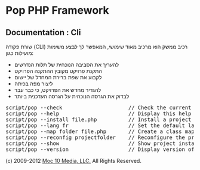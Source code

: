 Pop PHP Framework
=================

Documentation : Cli
-------------------

שורת פקודה (CLI) רכיב ממשק הוא מרכיב מאוד שימושי, המאפשר לך לבצע משימות מועילות כגון:

* להעריך את הסביבה הנוכחית של תלות הנדרשים
* התקנת פרויקט מקובץ ההתקנה הפרויקט
* לקבוע את שפת ברירת המחדל של יישום
* ליצור מפה בכיתה
* להגדיר מחדש את הפרויקט, כי כבר עבר
* לבדוק את הגרסה הנוכחית על הגרסה העדכנית ביותר

<pre>
script/pop --check                     // Check the current configuration for required dependencies
script/pop --help                      // Display this help
script/pop --install file.php          // Install a project based on the install file specified
script/pop --lang fr                   // Set the default language for the project
script/pop --map folder file.php       // Create a class map file from the source folder and save to the output file
script/pop --reconfig projectfolder    // Reconfigure the project based on the new location of the project
script/pop --show                      // Show project install instructions
script/pop --version                   // Display version of Pop PHP Framework and latest available
</pre>

(c) 2009-2012 [Moc 10 Media, LLC.](http://www.moc10media.com) All Rights Reserved.

